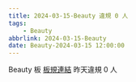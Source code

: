 ```yaml
---
title: 2024-03-15-Beauty 違規 0 人
tags:
    - Beauty
abbrlink: 2024-03-15-Beauty
date: Beauty-2024-03-15 12:00:00
---
```

Beauty 板 [板規連結](https://www.ptt.cc/bbs/Beauty/M.1630069980.A.84B.html)
昨天違規 0 人
